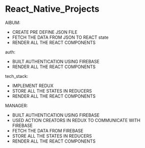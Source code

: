 # React_Native_Projects



AlBUM: 

- CREATE PRE DEFINE JSON FILE 
- FETCH THE DATA FROM JSON TO REACT state
- RENDER ALL THE REACT COMPONENTS 


auth: 

- BUILT AUTHENTICATION USING FIREBASE 
- RENDER ALL THE REACT COMPONENTS 

tech_stack: 

- IMPLEMENT REDUX 
- STORE ALL THE STATES IN REDUCERS 
- RENDER ALL THE REACT COMPONENTS 

MANAGER: 

- BUILT AUTHENTICATION USING FIREBASE 
- USED ACTION CREATORS IN REDUX TO COMMUNICATE WITH FIREBASE 
- FETCH THE DATA FROM FIREBASE 
- STORE ALL THE STATES IN REDUCERS 
- RENDER ALL THE REACT COMPONENTS

